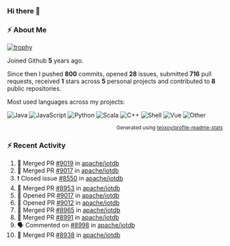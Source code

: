 ### Hi there 👋

### :zap: About Me

[![trophy](https://github-profile-trophy.vercel.app/?username=HTHou&theme=onedark)](https://github.com/ryo-ma/github-profile-trophy)
   
Joined Github **5** years ago.

Since then I pushed **800** commits, opened **28** issues, submitted **716** pull requests, received **1** stars across **5** personal projects and contributed to **8** public repositories.

Most used languages across my projects:

![Java](https://img.shields.io/static/v1?style=flat-square&label=%E2%A0%80&color=555&labelColor=%23b07219&message=Java%EF%B8%B194.4%25)
![JavaScript](https://img.shields.io/static/v1?style=flat-square&label=%E2%A0%80&color=555&labelColor=%23f1e05a&message=JavaScript%EF%B8%B11.4%25)
![Python](https://img.shields.io/static/v1?style=flat-square&label=%E2%A0%80&color=555&labelColor=%233572A5&message=Python%EF%B8%B10.7%25)
![Scala](https://img.shields.io/static/v1?style=flat-square&label=%E2%A0%80&color=555&labelColor=%23c22d40&message=Scala%EF%B8%B10.6%25)
![C++](https://img.shields.io/static/v1?style=flat-square&label=%E2%A0%80&color=555&labelColor=%23f34b7d&message=C%2B%2B%EF%B8%B10.6%25)
![Shell](https://img.shields.io/static/v1?style=flat-square&label=%E2%A0%80&color=555&labelColor=%2389e051&message=Shell%EF%B8%B10.4%25)
![Vue](https://img.shields.io/static/v1?style=flat-square&label=%E2%A0%80&color=555&labelColor=%2341b883&message=Vue%EF%B8%B10.3%25)
![Other](https://img.shields.io/static/v1?style=flat-square&label=%E2%A0%80&color=555&labelColor=%23ededed&message=Other%EF%B8%B11.2%25)

<p align="right"><sub>Generated using <a href="https://github.com/marketplace/actions/profile-readme-stats">teoxoy/profile-readme-stats</a></sub></p>


<!--![](https://github.com/HTHou/HTHou/blob/output/github-contribution-grid-snake.svg)-->

<!--![Haonan Hou's github stats](https://github-readme-stats.vercel.app/api?username=HTHou&count_private=true&show_icons=true&theme=onedark)-->

<!--![Haonan Hou's wakatime stats](https://github-readme-stats.vercel.app/api/wakatime?username=HTHou&layout=compact&theme=onedark)-->

<!--![Top Langs](https://github-readme-stats.vercel.app/api/top-langs/?username=HTHou&theme=onedark&layout=compact)-->

### :zap: Recent Activity
<!--START_SECTION:activity-->
1. 🎉 Merged PR [#9019](https://github.com/apache/iotdb/pull/9019) in [apache/iotdb](https://github.com/apache/iotdb)
2. 🎉 Merged PR [#9017](https://github.com/apache/iotdb/pull/9017) in [apache/iotdb](https://github.com/apache/iotdb)
3. ❗️ Closed issue [#8550](https://github.com/apache/iotdb/issues/8550) in [apache/iotdb](https://github.com/apache/iotdb)
4. 🎉 Merged PR [#8953](https://github.com/apache/iotdb/pull/8953) in [apache/iotdb](https://github.com/apache/iotdb)
5. 💪 Opened PR [#9017](https://github.com/apache/iotdb/pull/9017) in [apache/iotdb](https://github.com/apache/iotdb)
6. 💪 Opened PR [#9012](https://github.com/apache/iotdb/pull/9012) in [apache/iotdb](https://github.com/apache/iotdb)
7. 🎉 Merged PR [#8965](https://github.com/apache/iotdb/pull/8965) in [apache/iotdb](https://github.com/apache/iotdb)
8. 🎉 Merged PR [#8991](https://github.com/apache/iotdb/pull/8991) in [apache/iotdb](https://github.com/apache/iotdb)
9. 🗣 Commented on [#8998](https://github.com/apache/iotdb/issues/8998) in [apache/iotdb](https://github.com/apache/iotdb)
10. 🎉 Merged PR [#8938](https://github.com/apache/iotdb/pull/8938) in [apache/iotdb](https://github.com/apache/iotdb)
<!--END_SECTION:activity-->

<!--
**HTHou/HTHou** is a ✨ _special_ ✨ repository because its `README.md` (this file) appears on your GitHub profile.

Here are some ideas to get you started:

- 🔭 I’m currently working on ...
- 🌱 I’m currently learning ...
- 👯 I’m looking to collaborate on ...
- 🤔 I’m looking for help with ...
- 💬 Ask me about ...
- 📫 How to reach me: ...
- 😄 Pronouns: ...
- ⚡ Fun fact: ...
-->
